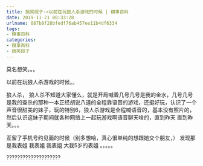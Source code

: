 ```yaml
---
title: 搞笑段子->以前在玩狼人杀游戏的时候 | 糗事百科
date: 2019-11-21 00:33:28
urlname: 087b8f28bfedf76ab457ee11b4df6334
tags: 
- 糗事百科
categories:
- 糗事百科
- 搞笑段子
---
```

莫名想笑。。。

以前在玩狼人杀游戏的时候。。

狼人杀， 狼人杀不知道大家懂么，就是开局喊着几号几号是我的金水，几号几号是我的查杀的那种一本正经胡说八道的全程靠语音的游戏，还挺好玩，认识了一个声音很甜美的妹子，玩的特别6，狼人杀游戏是全程喊语音的，基本没有照片的，然后认识这妹子期间就各种网络上一起玩游戏啊语音聊天啥的，直到昨天 直到昨天。。。

互留了手机号约见面的时候（别多想哈，真心很单纯的想跟她交个朋友，）  发现那是我表姐 我表姐 我表姐 大我5岁的表姐 。。。。。

????????????????????


